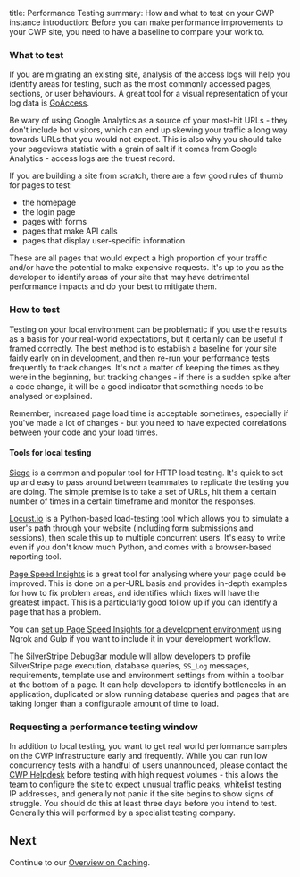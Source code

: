 title: Performance Testing
summary: How and what to test on your CWP instance
introduction: Before you can make performance improvements to your CWP site, you need to have a baseline to compare your
work to.

### What to test

If you are migrating an existing site, analysis of the access logs will help you identify areas for testing,
such as the most commonly accessed pages, sections, or user behaviours. A great tool for a visual representation of your
log data is [GoAccess](https://goaccess.io/).

<div class='warning'>
Be wary of using Google Analytics as a source of your most-hit URLs - they don't include bot visitors, which can end up
skewing your traffic a long way towards URLs that you would not expect. This is also why you should take your pageviews
statistic with a grain of salt if it comes from Google Analytics - access logs are the truest record.
</div>

If you are building a site from scratch, there are a few good rules of thumb for pages to test:

- the homepage
- the login page
- pages with forms
- pages that make API calls
- pages that display user-specific information

These are all pages that would expect a high proportion of your traffic and/or have the potential to make expensive
requests. It's up to you as the developer to identify areas of your site that may have detrimental performance impacts
and do your best to mitigate them.

### How to test

Testing on your local environment can be problematic if you use the results as a basis for your real-world expectations,
but it certainly can be useful if framed correctly. The best method is to establish a baseline for your site fairly
early on in development, and then re-run your performance tests frequently to track changes. It's not a matter of
keeping the times as they were in the beginning, but tracking changes - if there is a sudden spike after a code change,
it will be a good indicator that something needs to be analysed or explained.

Remember, increased page load time is acceptable sometimes, especially if you've made a lot of changes - but you need to
have expected correlations between your code and your load times.

#### Tools for local testing

[Siege](https://www.joedog.org/siege-readme/) is a common and popular tool for HTTP load testing. It's quick to set up
and easy to pass around between teammates to replicate the testing you are doing. The simple premise is to take a set of
URLs, hit them a certain number of times in a certain timeframe and monitor the responses.

[Locust.io](http://docs.locust.io/en/latest/quickstart.html) is a Python-based load-testing tool which allows you to
simulate a user's path through your website (including form submissions and sessions), then scale this up to multiple
concurrent users. It's easy to write even if you don't know much Python, and comes with a browser-based reporting tool.

[Page Speed Insights](https://developers.google.com/speed/pagespeed/insights/) is a great tool for analysing where your
page could be improved. This is done on a per-URL basis and provides in-depth examples for how to fix problem areas,
and identifies which fixes will have the greatest impact. This is a particularly good follow up if you can identify a
page that has a problem.

You can [set up Page Speed Insights for a development environment](https://una.im/gulp-local-psi/) using Ngrok and Gulp
if you want to include it in your development workflow.

The [SilverStripe DebugBar](https://github.com/lekoala/silverstripe-debugbar) module will allow developers to profile SilverStripe page execution, database queries, `SS_Log` messages, requirements, template use and environment settings from within a toolbar at the bottom of a page. It can help developers to identify bottlenecks in an application, duplicated or slow running database queries and pages that are taking longer than a configurable amount of time to load.

### Requesting a performance testing window

In addition to local testing, you want to get real world performance samples on the CWP infrastructure early and
frequently. While you can run low concurrency tests with a handful of users unannounced, please contact the
[CWP Helpdesk](https://www.cwp.govt.nz/service-desk/new-request/) before testing with high request volumes - this allows
the team to configure the site to expect unusual traffic peaks, whitelist testing IP addresses, and generally not panic
if the site begins to show signs of struggle. You should do this at least three days before you intend to test.
Generally this will performed by a specialist testing company.

## Next

Continue to our [Overview on Caching](caching).

